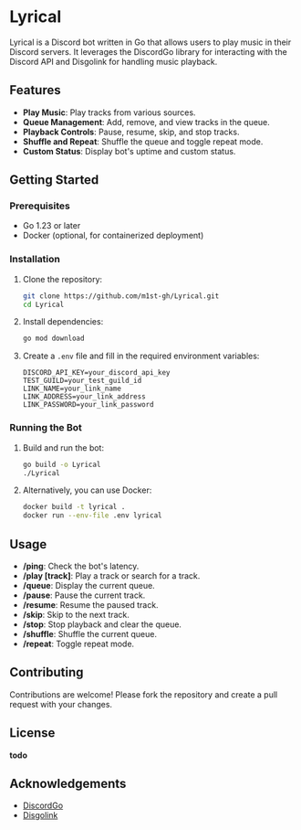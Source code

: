 # Lyrical

Lyrical is a Discord bot written in Go that allows users to play music in their Discord servers. It leverages the DiscordGo library for interacting with the Discord API and Disgolink for handling music playback.

## Features

- **Play Music**: Play tracks from various sources.
- **Queue Management**: Add, remove, and view tracks in the queue.
- **Playback Controls**: Pause, resume, skip, and stop tracks.
- **Shuffle and Repeat**: Shuffle the queue and toggle repeat mode.
- **Custom Status**: Display bot's uptime and custom status.

## Getting Started

### Prerequisites

- Go 1.23 or later
- Docker (optional, for containerized deployment)

### Installation

1. Clone the repository:
    ```sh
    git clone https://github.com/m1st-gh/Lyrical.git
    cd Lyrical
    ```

2. Install dependencies:
    ```sh
    go mod download
    ```

3. Create a `.env` file and fill in the required environment variables:
    ```env
    DISCORD_API_KEY=your_discord_api_key
    TEST_GUILD=your_test_guild_id
    LINK_NAME=your_link_name
    LINK_ADDRESS=your_link_address
    LINK_PASSWORD=your_link_password
    ```

### Running the Bot

1. Build and run the bot:
    ```sh
    go build -o Lyrical
    ./Lyrical
    ```

2. Alternatively, you can use Docker:
    ```sh
    docker build -t lyrical .
    docker run --env-file .env lyrical
    ```

## Usage

- **/ping**: Check the bot's latency.
- **/play [track]**: Play a track or search for a track.
- **/queue**: Display the current queue.
- **/pause**: Pause the current track.
- **/resume**: Resume the paused track.
- **/skip**: Skip to the next track.
- **/stop**: Stop playback and clear the queue.
- **/shuffle**: Shuffle the current queue.
- **/repeat**: Toggle repeat mode.

## Contributing

Contributions are welcome! Please fork the repository and create a pull request with your changes.

## License

**todo**

## Acknowledgements

- [DiscordGo](https://github.com/bwmarrin/discordgo)
- [Disgolink](https://github.com/disgoorg/disgolink)
